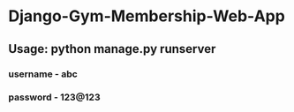 # Django-Gym-Membership-Web-App
## Usage: python manage.py runserver
### username - abc
### password - 123@123

